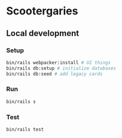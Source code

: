 # Scootergaries

## Local development
### Setup
```bash
bin/rails webpacker:install # UI things
bin/rails db:setup # initialize databases
bin/rails db:seed # add legacy cards
```

### Run
```bash
bin/rails s
```

### Test
```bash
bin/rails test
```
